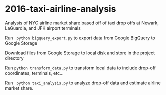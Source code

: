 # 2016-taxi-airline-analysis
Analysis of NYC airline market share based off of taxi drop offs at Newark, LaGuardia, and JFK airport terminals

Run ``` python bigquery_export.py``` to export data from Google BigQuery to Google Storage

Download files from Google Storage to local disk and store in the project directory

Run ``` python transform_data.py ``` to transform local data to include drop-off coordinates, terminals, etc...

Run ``` python taxi_analysis.py``` to analyze drop-off data and estimate airline market share.
